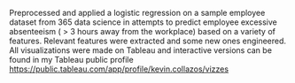 Preprocessed and applied a logistic regression on a sample employee dataset from 365 data science in attempts to predict employee excessive absenteeism ( > 3 hours away from the workplace) based on a variety of features.
Relevant features were extracted and some new ones engineered.
All visualizations were made on Tableau and interactive versions can be found in my Tableau public profile https://public.tableau.com/app/profile/kevin.collazos/vizzes

